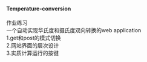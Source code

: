 #### Temperature-conversion

作业练习  
一个自动实现华氏度和摄氏度双向转换的web application  
1.get和post的模式切换  
2.网站界面的层次设计  
3.实质计算运行的按键  
